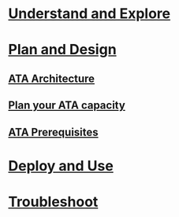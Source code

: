 # [Understand and Explore](/advanced-threat-analytics/understand-explore/what-is-ata)
# [Plan and Design](ata-capacity-planning.md)
## [ATA Architecture](ata-architecture.md)
## [Plan your ATA capacity](ata-capacity-planning.md)
## [ATA Prerequisites](ata-prerequisites.md)
# [Deploy and Use](/advanced-threat-analytics/deploy-use/preinstall-ata)
# [Troubleshoot](/advanced-threat-analytics/troubleshoot/troubleshooting-ata-using-logs)
